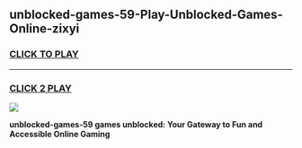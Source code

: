 
## unblocked-games-59-Play-Unblocked-Games-Online-zixyi
<h3>
<a href="https://premium76.site?title=unblocked-games-59&ref=25A">CLICK TO PLAY</a></h3>
<hr>

<h3>
<a href="https://premium76.site?title=unblocked-games-59&ref=25A">CLICK 2 PLAY</a>
  
</h3>

<a href="https://premium76.site?title=unblocked-games-59&ref=25A"><img src="https://clearcache.store/games.png"></a>


**unblocked-games-59 games unblocked: Your Gateway to Fun and Accessible Online Gaming**
